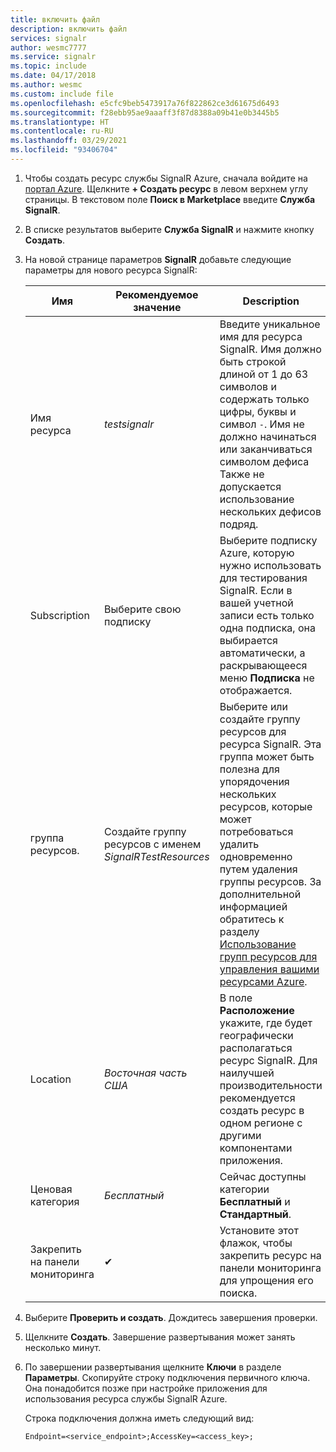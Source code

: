 ```yaml
---
title: включить файл
description: включить файл
services: signalr
author: wesmc7777
ms.service: signalr
ms.topic: include
ms.date: 04/17/2018
ms.author: wesmc
ms.custom: include file
ms.openlocfilehash: e5cfc9beb5473917a76f822862ce3d61675d6493
ms.sourcegitcommit: f28ebb95ae9aaaff3f87d8388a09b41e0b3445b5
ms.translationtype: HT
ms.contentlocale: ru-RU
ms.lasthandoff: 03/29/2021
ms.locfileid: "93406704"
---
```

1. Чтобы создать ресурс службы SignalR Azure, сначала войдите на [портал Azure](https://portal.azure.com). Щелкните **+ Создать ресурс** в левом верхнем углу страницы. В текстовом поле **Поиск в Marketplace** введите **Служба SignalR**.

2. В списке результатов выберите **Служба SignalR** и нажмите кнопку **Создать**.

3. На новой странице параметров **SignalR** добавьте следующие параметры для нового ресурса SignalR:

    | Имя | Рекомендуемое значение | Description |
    | ---- | ----------------- | ----------- |
    | Имя ресурса | *testsignalr* | Введите уникальное имя для ресурса SignalR. Имя должно быть строкой длиной от 1 до 63 символов и содержать только цифры, буквы и символ `-`. Имя не должно начинаться или заканчиваться символом дефиса Также не допускается использование нескольких дефисов подряд.|
    | Subscription | Выберите свою подписку |  Выберите подписку Azure, которую нужно использовать для тестирования SignalR. Если в вашей учетной записи есть только одна подписка, она выбирается автоматически, а раскрывающееся меню **Подписка** не отображается.|
    | группа ресурсов. | Создайте группу ресурсов с именем *SignalRTestResources*| Выберите или создайте группу ресурсов для ресурса SignalR. Эта группа может быть полезна для упорядочения нескольких ресурсов, которые может потребоваться удалить одновременно путем удаления группы ресурсов. За дополнительной информацией обратитесь к разделу [Использование групп ресурсов для управления вашими ресурсами Azure](../articles/azure-resource-manager/management/overview.md). |
    | Location | *Восточная часть США* | В поле **Расположение** укажите, где будет географически располагаться ресурс SignalR. Для наилучшей производительности рекомендуется создать ресурс в одном регионе с другими компонентами приложения. |
    | Ценовая категория | *Бесплатный* | Сейчас доступны категории **Бесплатный** и **Стандартный**. |
    | Закрепить на панели мониторинга | ✔ | Установите этот флажок, чтобы закрепить ресурс на панели мониторинга для упрощения его поиска. |

4. Выберите **Проверить и создать**. Дождитесь завершения проверки. 

5. Щелкните **Создать**. Завершение развертывания может занять несколько минут.

6. По завершении развертывания щелкните **Ключи** в разделе **Параметры**. Скопируйте строку подключения первичного ключа. Она понадобится позже при настройке приложения для использования ресурса службы SignalR Azure.

    Строка подключения должна иметь следующий вид:
    
    `Endpoint=<service_endpoint>;AccessKey=<access_key>;`
